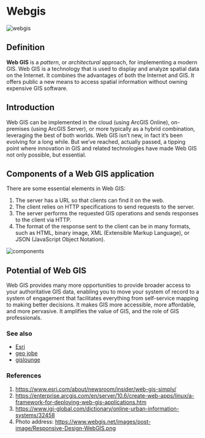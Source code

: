 # Webgis
![webgis](https://www.webgis.net/images/post-image/Responsive-Design-WebGIS.png)

## Definition
**Web GIS** is a *pattern*, or *architectural* approach, for implementing a modern GIS. Web GIS is a technology that is used to display and analyze spatial data on the Internet. It combines the advantages of both the Internet and GIS. It offers public a new means to access spatial information without owning expensive GIS software.


## Introduction
Web GIS can be implemented in the cloud (using ArcGIS Online), on-premises (using ArcGIS Server), or more typically as a hybrid combination, leveraging the best of both worlds.
Web GIS isn’t new, in fact it’s been evolving for a long while. But we’ve reached, actually passed, a tipping point where innovation in GIS and related technologies have made Web GIS not only possible, but essential.


## Components of a Web GIS application
There are some essential elements in Web GIS:

1. The server has a URL so that clients can find it on the web.
2. The client relies on HTTP specifications to send requests to the server.
3. The server performs the requested GIS operations and sends responses to the client via HTTP.
4. The format of the response sent to the client can be in many formats, such as HTML, binary image, XML (Extensible Markup Language), or JSON (JavaScript Object Notation). 

![components](https://www.esri.com/news/arcwatch/0610/graphics/webgis5-lg.jpg)
 

## Potential of Web GIS
Web GIS provides many more opportunities to provide broader access to your authoritative GIS data, enabling you to move your system of record to a system of engagement that facilitates everything from self-service mapping to making better decisions. It makes GIS more accessible, more affordable, and more pervasive. It amplifies the value of GIS, and the role of GIS professionals.


### See also
- [Esri](esri.com)
- [geo jobe](geo-jobe.com)
- [gislounge](https://www.gislounge.com/section-1-a-quick-introduction-to-gis-and-webgis/)

### References
1. https://www.esri.com/about/newsroom/insider/web-gis-simply/
2. https://enterprise.arcgis.com/en/server/10.6/create-web-apps/linux/a-framework-for-deploying-web-gis-applications.htm
3. https://www.igi-global.com/dictionary/online-urban-information-systems/32458
4. Photo address: https://www.webgis.net/images/post-image/Responsive-Design-WebGIS.png